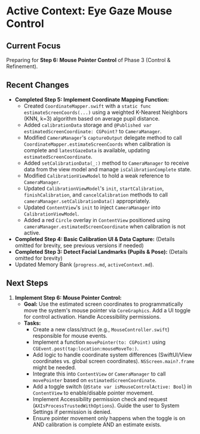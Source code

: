 # Active Context: Eye Gaze Mouse Control

## Current Focus

Preparing for **Step 6: Mouse Pointer Control** of Phase 3 (Control & Refinement).

## Recent Changes

-   **Completed Step 5: Implement Coordinate Mapping Function:**
    -   Created `CoordinateMapper.swift` with a `static func estimateScreenCoords(...)` using a weighted K-Nearest Neighbors (KNN, k=3) algorithm based on average pupil distance.
    -   Added `calibrationData` storage and `@Published var estimatedScreenCoordinate: CGPoint?` to `CameraManager`.
    -   Modified `CameraManager`'s `captureOutput` delegate method to call `CoordinateMapper.estimateScreenCoords` when calibration is complete and `latestGazeData` is available, updating `estimatedScreenCoordinate`.
    -   Added `setCalibrationData(_:)` method to `CameraManager` to receive data from the view model and manage `isCalibrationComplete` state.
    -   Modified `CalibrationViewModel` to hold a weak reference to `CameraManager`.
    -   Updated `CalibrationViewModel`'s `init`, `startCalibration`, `finishCalibration`, and `cancelCalibration` methods to call `cameraManager.setCalibrationData()` appropriately.
    -   Updated `ContentView`'s `init` to inject `CameraManager` into `CalibrationViewModel`.
    -   Added a red `Circle` overlay in `ContentView` positioned using `cameraManager.estimatedScreenCoordinate` when calibration is not active.
-   **Completed Step 4: Basic Calibration UI & Data Capture:** (Details omitted for brevity, see previous versions if needed)
-   **Completed Step 3: Detect Facial Landmarks (Pupils & Pose):** (Details omitted for brevity)
-   Updated Memory Bank (`progress.md`, `activeContext.md`).

## Next Steps

1.  **Implement Step 6: Mouse Pointer Control:**
    *   **Goal:** Use the estimated screen coordinates to programmatically move the system's mouse pointer via `CoreGraphics`. Add a UI toggle for control activation. Handle Accessibility permissions.
    *   **Tasks:**
        *   Create a new class/struct (e.g., `MouseController.swift`) responsible for mouse events.
        *   Implement a function `movePointer(to: CGPoint)` using `CGEvent.post(tap:location:mouseMoveTo:)`.
        *   Add logic to handle coordinate system differences (SwiftUI/View coordinates vs. global screen coordinates). `NSScreen.main?.frame` might be needed.
        *   Integrate this into `ContentView` or `CameraManager` to call `movePointer` based on `estimatedScreenCoordinate`.
        *   Add a toggle switch (`@State var isMouseControlActive: Bool`) in `ContentView` to enable/disable pointer movement.
        *   Implement Accessibility permission check and request (`AXIsProcessTrustedWithOptions`). Guide the user to System Settings if permission is denied.
        *   Ensure pointer movement only happens when the toggle is on AND calibration is complete AND an estimate exists.
